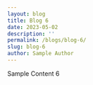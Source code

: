 ```yaml
---
layout: blog
title: Blog 6
date: 2023-05-02
description: ''
permalink: /blogs/blog-6/
slug: blog-6
author: Sample Author
---
```


Sample Content 6